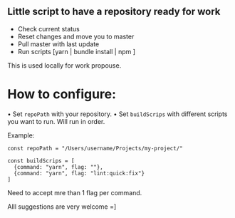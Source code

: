 ## Little script to have a repository ready for work

- Check current status
- Reset changes and move you to master
- Pull master with last update
- Run scripts [yarn | bundle install | npm ]
  
This is used locally for work propouse. 

# How to configure: 

• Set `repoPath` with your repository.
• Set `buildScrips` with different scripts you want to run. Will run in order. 

Example:

`const repoPath = "/Users/username/Projects/my-project/"`

```
const buildScrips = [
  {command: "yarn", flag: ""},
  {command: "yarn", flag: "lint:quick:fix"}
]
```
Need to accept mre than 1 flag per command.

Alll suggestions are very welcome =]
